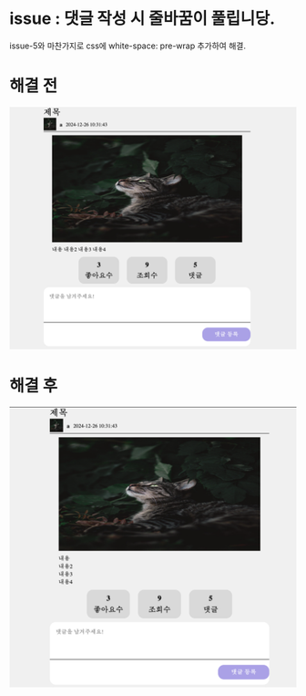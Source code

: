 # issue : 댓글 작성 시 줄바꿈이 풀립니당.

issue-5와 마찬가지로 css에 white-space: pre-wrap 추가하여 해결.

# 해결 전
![Alt text](image.png)

# 해결 후
![Alt text](image-1.png)